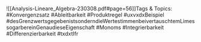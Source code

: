 
![[Analysis-Lineare_Algebra-230308.pdf#page=56]]Tags & Topics:
   #Konvergenzsatz
   #Ableitbarkeit
   #Produktregel
   #uxvxdxBeispiel
   #desGrenzwertsgegebenistsonderndieWertestimmenbeivertauschtemLimessogarbereinGenaudieseEigenschaft
   #Monoms
   #Integrierbarkeit
   #Differenzierbarkeit
   #txdxtIfr